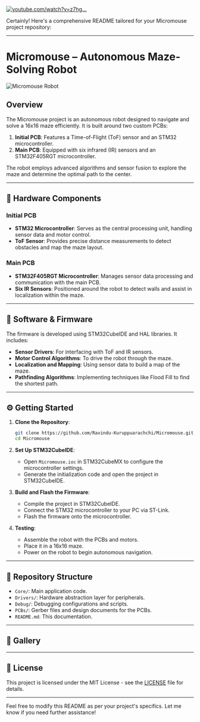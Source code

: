 [![youtube.com/watch?v=z7hg...](https://images.openai.com/thumbnails/url/EzCvc3icu1mSUVJSUGylr5-al1xUWVCSmqJbkpRnoJdeXJJYkpmsl5yfq5-Zm5ieWmxfaAuUsXL0S7F0Tw4sdw4wtkx09i40DwrPM8gIjU8uC3f2skg0KakMLNPNLqzKS3FJCXNLDsgLCUmOzzbxS_UMKTErNA3zKVcrBgAXhioM)](https://www.youtube.com/watch?v=Z7HGKb60UPw&utm_source=chatgpt.com)

Certainly! Here's a comprehensive README tailored for your Micromouse project repository:

---

# Micromouse – Autonomous Maze-Solving Robot

![Micromouse Robot](https://github.com/Ravindu-Kuruppuarachchi/Micromouse/raw/main/images/micromouse.jpg)

## Overview

The Micromouse project is an autonomous robot designed to navigate and solve a 16x16 maze efficiently. It is built around two custom PCBs:

1. **Initial PCB**: Features a Time-of-Flight (ToF) sensor and an STM32 microcontroller.
2. **Main PCB**: Equipped with six infrared (IR) sensors and an STM32F405RGT microcontroller.

The robot employs advanced algorithms and sensor fusion to explore the maze and determine the optimal path to the center.

---

## 🧠 Hardware Components

### Initial PCB

* **STM32 Microcontroller**: Serves as the central processing unit, handling sensor data and motor control.
* **ToF Sensor**: Provides precise distance measurements to detect obstacles and map the maze layout.

### Main PCB

* **STM32F405RGT Microcontroller**: Manages sensor data processing and communication with the main PCB.
* **Six IR Sensors**: Positioned around the robot to detect walls and assist in localization within the maze.

---

## 🔧 Software & Firmware

The firmware is developed using STM32CubeIDE and HAL libraries. It includes:

* **Sensor Drivers**: For interfacing with ToF and IR sensors.
* **Motor Control Algorithms**: To drive the robot through the maze.
* **Localization and Mapping**: Using sensor data to build a map of the maze.
* **Pathfinding Algorithms**: Implementing techniques like Flood Fill to find the shortest path.

---

## ⚙️ Getting Started

1. **Clone the Repository**:

   ```bash
   git clone https://github.com/Ravindu-Kuruppuarachchi/Micromouse.git
   cd Micromouse
   ```

2. **Set Up STM32CubeIDE**:

   * Open `Micromouse.ioc` in STM32CubeMX to configure the microcontroller settings.
   * Generate the initialization code and open the project in STM32CubeIDE.

3. **Build and Flash the Firmware**:

   * Compile the project in STM32CubeIDE.
   * Connect the STM32 microcontroller to your PC via ST-Link.
   * Flash the firmware onto the microcontroller.

4. **Testing**:

   * Assemble the robot with the PCBs and motors.
   * Place it in a 16x16 maze.
   * Power on the robot to begin autonomous navigation.

---

## 📁 Repository Structure

* `Core/`: Main application code.
* `Drivers/`: Hardware abstraction layer for peripherals.
* `Debug/`: Debugging configurations and scripts.
* `PCBs/`: Gerber files and design documents for the PCBs.
* `README.md`: This documentation.

---

## 📸 Gallery



---

## 📄 License

This project is licensed under the MIT License - see the [LICENSE](LICENSE) file for details.

---

Feel free to modify this README as per your project's specifics. Let me know if you need further assistance!
